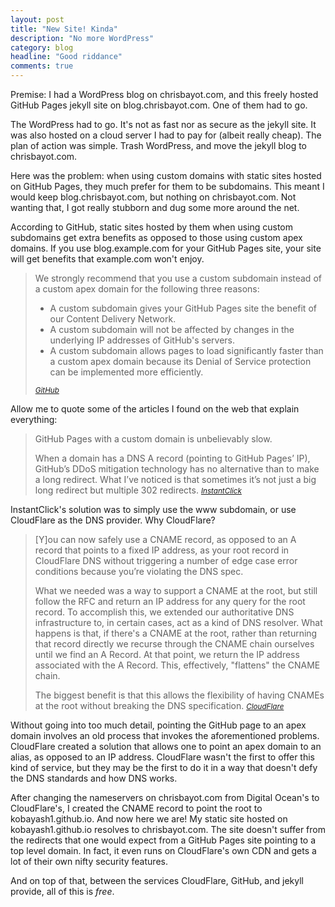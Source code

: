 ```yaml
---
layout: post
title: "New Site! Kinda"
description: "No more WordPress"
category: blog
headline: "Good riddance"
comments: true
---
```

Premise:  I had a WordPress blog on chrisbayot.com, and this freely hosted GitHub Pages jekyll site on blog.chrisbayot.com.  One of them had to go.

The WordPress had to go.  It's not as fast nor as secure as the jekyll site.  It was also hosted on a cloud server I had to pay for (albeit really cheap).  The plan of action was simple.  Trash WordPress, and move the jekyll blog to chrisbayot.com.

Here was the problem:  when using custom domains with static sites hosted on GitHub Pages, they much prefer for them to be subdomains.  This meant I would keep blog.chrisbayot.com, but nothing on chrisbayot.com.  Not wanting that, I got really stubborn and dug some more around the net.

According to GitHub, static sites hosted by them when using custom subdomains get extra benefits as opposed to those using custom apex domains.  If you use blog.example.com for your GitHub Pages site, your site will get benefits that example.com won't enjoy.

> We strongly recommend that you use a custom subdomain instead of a custom apex domain for the following three reasons:
> 
> * A custom subdomain gives your GitHub Pages site the benefit of our Content Delivery Network.
> * A custom subdomain will not be affected by changes in the underlying IP addresses of GitHub's servers.
> * A custom subdomain allows pages to load significantly faster than a custom apex domain because its Denial of Service protection can be implemented more efficiently.
>
> <a href="https://help.github.com/articles/setting-up-a-custom-domain-with-github-pages"><small><cite title="Setting Up a Custom Domain with GitHub Pages">GitHub</cite></small></a>

Allow me to quote some of the articles I found on the web that explain everything:

> GitHub Pages with a custom domain is unbelievably slow.
>
> When a domain has a DNS A record (pointing to GitHub Pages’ IP), GitHub’s DDoS mitigation technology has no alternative than to make a long redirect.  What I’ve noticed is that sometimes it’s not just a big long redirect but multiple 302 redirects.
> <a href="http://instantclick.io/github-pages-and-apex-domains"><small><cite title="GitHub Pages and Apex Domains">InstantClick</cite></small></a>

InstantClick's solution was to simply use the www subdomain, or use CloudFlare as the DNS provider.  Why CloudFlare?

> [Y]ou can now safely use a CNAME record, as opposed to an A record that points to a fixed IP address, as your root record in CloudFlare DNS without triggering a number of edge case error conditions because you’re violating the DNS spec.
> 
> What we needed was a way to support a CNAME at the root, but still follow the RFC and return an IP address for any query for the root record. To accomplish this, we extended our authoritative DNS infrastructure to, in certain cases, act as a kind of DNS resolver. What happens is that, if there's a CNAME at the root, rather than returning that record directly we recurse through the CNAME chain ourselves until we find an A Record. At that point, we return the IP address associated with the A Record. This, effectively, "flattens" the CNAME chain.
> 
> The biggest benefit is that this allows the flexibility of having CNAMEs at the root without breaking the DNS specification.
> <a href="http://blog.cloudflare.com/introducing-cname-flattening-rfc-compliant-cnames-at-a-domains-root"><small><cite title="Introducing CNAME Flattening:  RFC-Compliant CNAMEs at a Domain's Root">CloudFlare</cite></small></a>

Without going into too much detail, pointing the GitHub page to an apex domain involves an old process that invokes the aforementioned problems.  CloudFlare created a solution that allows one to point an apex domain to an alias, as opposed to an IP address.  CloudFlare wasn't the first to offer this kind of service, but they may be the first to do it in a way that doesn't defy the DNS standards and how DNS works.

After changing the nameservers on chrisbayot.com from Digital Ocean's to CloudFlare's, I created the CNAME record to point the root to kobayash1.github.io.  And now here we are!  My static site hosted on kobayash1.github.io resolves to chrisbayot.com.  The site doesn't suffer from the redirects that one would expect from a GitHub Pages site pointing to a top level domain.  In fact, it even runs on CloudFlare's own CDN and gets a lot of their own nifty security features.

And on top of that, between the services CloudFlare, GitHub, and jekyll provide, all of this is *free*.
